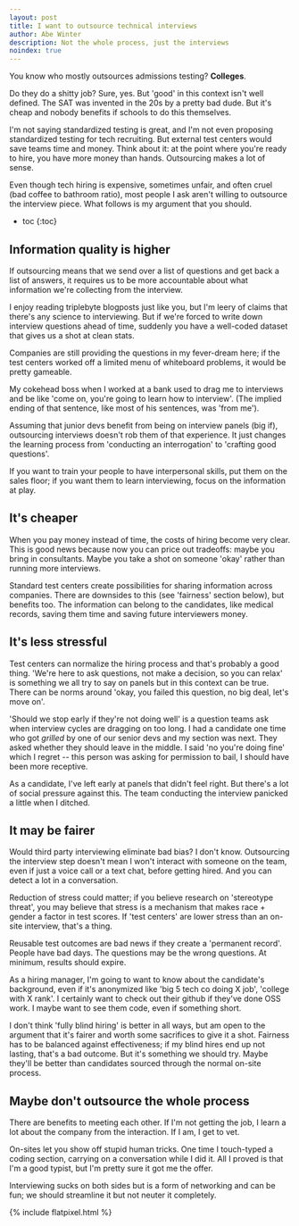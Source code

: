 ```yaml
---
layout: post
title: I want to outsource technical interviews
author: Abe Winter
description: Not the whole process, just the interviews
noindex: true
---
```


You know who mostly outsources admissions testing? **Colleges**.

Do they do a shitty job? Sure, yes.
But 'good' in this context isn't well defined.
The SAT was invented in the 20s by a pretty bad dude.
But it's cheap and nobody benefits if schools to do this themselves.

I'm not saying standardized testing is great, and I'm not even proposing standardized testing for tech recruiting.
But external test centers would save teams time and money.
Think about it: at the point where you're ready to hire, you have more money than hands.
Outsourcing makes a lot of sense.

Even though tech hiring is expensive, sometimes unfair, and often cruel (bad coffee to bathroom ratio), most people I ask aren't willing to outsource the interview piece.
What follows is my argument that you should.

* toc
{:toc}

## Information quality is higher

If outsourcing means that we send over a list of questions and get back a list of answers,
it requires us to be more accountable about what information we're collecting from the interview.

I enjoy reading triplebyte blogposts just like you, but I'm leery of claims that there's any science to interviewing.
But if we're forced to write down interview questions ahead of time, suddenly you have a well-coded dataset that gives us a shot at clean stats.

Companies are still providing the questions in my fever-dream here;
if the test centers worked off a limited menu of whiteboard problems, it would be pretty gameable.

My cokehead boss when I worked at a bank used to drag me to interviews and be like 'come on, you're going to learn how to interview'.
(The implied ending of that sentence, like most of his sentences, was 'from me').

Assuming that junior devs benefit from being on interview panels (big if),
outsourcing interviews doesn't rob them of that experience.
It just changes the learning process from 'conducting an interrogation' to 'crafting good questions'.

If you want to train your people to have interpersonal skills, put them on the sales floor;
if you want them to learn interviewing, focus on the information at play.

## It's cheaper

When you pay money instead of time, the costs of hiring become very clear.
This is good news because now you can price out tradeoffs: maybe you bring in consultants.
Maybe you take a shot on someone 'okay' rather than running more interviews.

Standard test centers create possibilities for sharing information across companies.
There are downsides to this (see 'fairness' section below), but benefits too.
The information can belong to the candidates, like medical records, saving them time and saving future interviewers money.

## It's less stressful

Test centers can normalize the hiring process and that's probably a good thing.
'We're here to ask questions, not make a decision, so you can relax' is something we all try to say on panels but in this context can be true.
There can be norms around 'okay, you failed this question, no big deal, let's move on'.

'Should we stop early if they're not doing well' is a question teams ask when interview cycles are dragging on too long.
I had a candidate one time who got *grilled* by one of our senior devs and my section was next.
They asked whether they should leave in the middle. I said 'no you're doing fine' which I regret --
this person was asking for permission to bail, I should have been more receptive.

As a candidate, I've left early at panels that didn't feel right.
But there's a lot of social pressure against this.
The team conducting the interview panicked a little when I ditched.

## It may be fairer

Would third party interviewing eliminate bad bias?
I don't know.
Outsourcing the interview step doesn't mean I won't interact with someone on the team, even if just a voice call or a text chat, before getting hired.
And you can detect a lot in a conversation.

Reduction of stress could matter;
if you believe research on 'stereotype threat', you may believe that stress is a mechanism that makes race + gender a factor in test scores.
If 'test centers' are lower stress than an on-site interview, that's a thing.

Reusable test outcomes are bad news if they create a 'permanent record'.
People have bad days.
The questions may be the wrong questions.
At minimum, results should expire.

As a hiring manager, I'm going to want to know about the candidate's background, even if it's anonymized like 'big 5 tech co doing X job', 'college with X rank'.
I certainly want to check out their github if they've done OSS work.
I maybe want to see them code, even if something short.

I don't think 'fully blind hiring' is better in all ways, but am open to the argument that it's fairer and worth some sacrifices to give it a shot.
Fairness has to be balanced against effectiveness; if my blind hires end up not lasting, that's a bad outcome.
But it's something we should try.
Maybe they'll be better than candidates sourced through the normal on-site process.

## Maybe don't outsource the whole process

There are benefits to meeting each other.
If I'm not getting the job, I learn a lot about the company from the interaction.
If I am, I get to vet.

On-sites let you show off stupid human tricks.
One time I touch-typed a coding section, carrying on a conversation while I did it.
All I proved is that I'm a good typist, but I'm pretty sure it got me the offer.

Interviewing sucks on both sides but is a form of networking and can be fun;
we should streamline it but not neuter it completely.

{% include flatpixel.html %}
